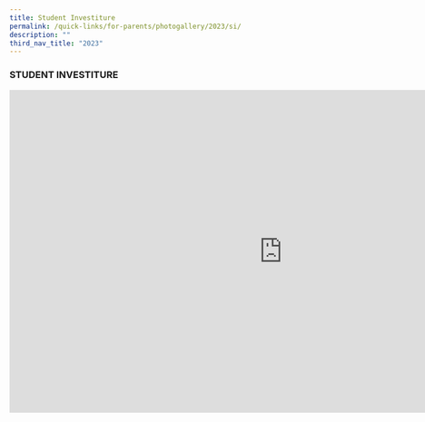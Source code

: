 ```yaml
---
title: Student Investiture
permalink: /quick-links/for-parents/photogallery/2023/si/
description: ""
third_nav_title: "2023"
---
```

### STUDENT INVESTITURE

<iframe src="https://docs.google.com/presentation/d/e/2PACX-1vQXnwj0-MTBCpAQp4-8H5Adk3AA22SfoQqy7_UZBaacUh8ftu9i_MgSIAbdu-fwKTntcLk-uEMw4n6W/embed?start=true&amp;loop=true&amp;delayms=3000" frameborder="0" width="960" height="569" allowfullscreen="true"></iframe>